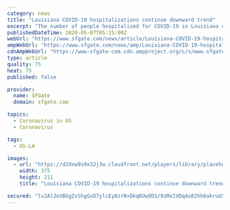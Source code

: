 ```yaml
---
category: news
title: "Louisiana COVID-19 hospitalizations continue downward trend"
excerpt: "The number of people hospitalized for COVID-19 in Louisiana continued to trend downward Wednesday, along with the number of patients requiring ventilators, according to figures released by the state health department."
publishedDateTime: 2020-05-07T05:15:00Z
webUrl: "https://www.sfgate.com/news/article/Louisiana-COVID-19-hospitalizations-continue-15251818.php"
ampWebUrl: "https://www.sfgate.com/news/amp/Louisiana-COVID-19-hospitalizations-continue-15251818.php"
cdnAmpWebUrl: "https://www-sfgate-com.cdn.ampproject.org/c/s/www.sfgate.com/news/amp/Louisiana-COVID-19-hospitalizations-continue-15251818.php"
type: article
quality: 75
heat: 75
published: false

provider:
  name: SFGate
  domain: sfgate.com

topics:
  - Coronavirus in US
  - Coronavirus

tags:
  - US-LA

images:
  - url: "https://d29xw9s9x32j3w.cloudfront.net/players/library/placeholder.png"
    width: 375
    height: 211
    title: "Louisiana COVID-19 hospitalizations continue downward trend"

secured: "lv2AlJoVBSgZvShgGvD7ylcEy0zrN+DkqKUw9DS/9zMxIVDqAo82hh6akruG5vab7BZCLRzGxcamxO/yjRFZM16jTPiNtYKg+V3kYMRcUFcJleCtt2NCPrT4Djrsat5/MGvX5zOEwXY1+Udi1mQaPR97ltjanWbPKKbyy1hGCWywWMI56DLF8yswzjXCiVrT6WBjGKIXj0vTnGPfr+YQ5IUQqpGVsYm4OucK6JSU5eGeN/XJsrddvMRPLl74iN5kt8k24+aQyFLjiqRMJjerNd6zwhFY4AzLmVmQuRnLAa9gsmHDhrLhoGixXo9TbzlMnvN1YjB5FTzmCjvOKl990PRpGRYYLtrJH2LPRk+sl8MRQh7KBcCSsDfMZhlQGC998P03jUhVtVsUdeYB2a2xad7H6tFxOzINkB8e+rqZIpQQCPUduJd2BoT03B1T6duL60k7o/Zcu18qccZDBLPNO9dCsbRGgfOAo0reyBTExIA=;w18+UofmtW+c0tdDEZBE1A=="
---
```


